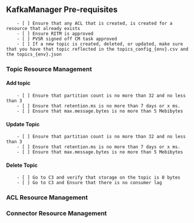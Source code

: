 ## KafkaManager Pre-requisites

        - [ ] Ensure that any ACL that is created, is created for a resource that already exists
        - [ ] Ensure RITM is approved
        - [ ] PVSR signed off CM task approved
        - [ ] If a new topic is created, deleted, or updated, make sure that you have that topic reflected in the topics_config_{env}.csv and the topics_{env}.json


### Topic Resource Management

#### Add topic
        - [ ] Ensure that partition count is no more than 32 and no less than 3
        - [ ] Ensure that retention.ms is no more than 7 days or x ms.
        - [ ] Ensure that max.message.bytes is no more than 5 Mebibytes

#### Update Topic
        - [ ] Ensure that partition count is no more than 32 and no less than 3
        - [ ] Ensure that retention.ms is no more than 7 days or x ms.
        - [ ] Ensure that max.message.bytes is no more than 5 Mebibytes

#### Delete Topic
        - [ ] Go to C3 and verify that storage on the topic is 0 bytes
        - [ ] Go to C3 and Ensure that there is no consumer lag

### ACL Resource Management



### Connector Resource Management